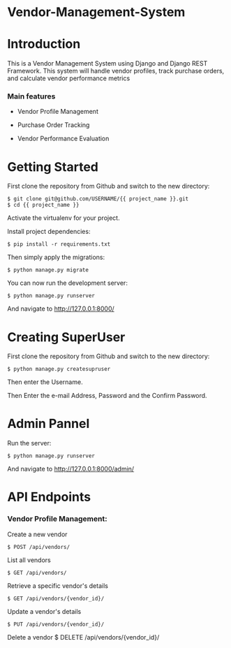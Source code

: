 # Vendor-Management-System

# Introduction

This is a Vendor Management System using Django and Django REST Framework. This system will handle vendor profiles, track purchase orders, and calculate vendor performance metrics


### Main features

* Vendor Profile Management

* Purchase Order Tracking

* Vendor Performance Evaluation

# Getting Started

First clone the repository from Github and switch to the new directory:

    $ git clone git@github.com/USERNAME/{{ project_name }}.git
    $ cd {{ project_name }}
    
Activate the virtualenv for your project.
    
Install project dependencies:

    $ pip install -r requirements.txt
    
    
Then simply apply the migrations:

    $ python manage.py migrate
    

You can now run the development server:

    $ python manage.py runserver

And navigate to http://127.0.0.1:8000/

# Creating SuperUser

First clone the repository from Github and switch to the new directory:

    $ python manage.py createsupruser
    
Then enter the Username.
    
Then Enter the e-mail Address, Password and the Confirm Password.

# Admin Pannel

Run the server:

    $ python manage.py runserver

And navigate to http://127.0.0.1:8000/admin/

# API Endpoints

### Vendor Profile Management:
Create a new vendor

    $ POST /api/vendors/
    
List all vendors

    $ GET /api/vendors/
    
Retrieve a specific vendor's details

    $ GET /api/vendors/{vendor_id}/

Update a vendor's details

    $ PUT /api/vendors/{vendor_id}/
    
Delete a vendor
    $ DELETE /api/vendors/{vendor_id}/
